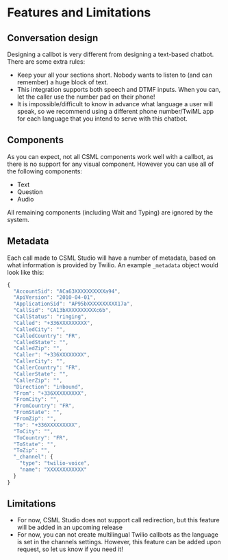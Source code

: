 # Features and Limitations

## Conversation design

Designing a callbot is very different from designing a text-based chatbot. There are some extra rules:

* Keep your all your sections short. Nobody wants to listen to \(and can remember\) a huge block of text.
* This integration supports both speech and DTMF inputs. When you can, let the caller use the number pad on their phone!
* It is impossible/difficult to know in advance what language a user will speak, so we recommend using a different phone number/TwiML app for each language that you intend to serve with this chatbot.

## Components

As you can expect, not all CSML components work well with a callbot, as there is no support for any visual component. However you can use all of the following components:

* Text
* Question
* Audio

All remaining components \(including Wait and Typing\) are ignored by the system.

## Metadata

Each call made to CSML Studio will have a number of metadata, based on what information is provided by Twilio. An example `_metadata` object would look like this:

```javascript
{
  "AccountSid": "ACa63XXXXXXXXXXa94",
  "ApiVersion": "2010-04-01",
  "ApplicationSid": "AP95bXXXXXXXXXX17a",
  "CallSid": "CA13bXXXXXXXXXXc6b",
  "CallStatus": "ringing",
  "Called": "+336XXXXXXXXX",
  "CalledCity": "",
  "CalledCountry": "FR",
  "CalledState": "",
  "CalledZip": "",
  "Caller": "+336XXXXXXXX",
  "CallerCity": "",
  "CallerCountry": "FR",
  "CallerState": "",
  "CallerZip": "",
  "Direction": "inbound",
  "From": "+336XXXXXXXXX",
  "FromCity": "",
  "FromCountry": "FR",
  "FromState": "",
  "FromZip": "",
  "To": "+336XXXXXXXXX",
  "ToCity": "",
  "ToCountry": "FR",
  "ToState": "",
  "ToZip": "",
  "_channel": {
    "type": "twilio-voice",
    "name": "XXXXXXXXXXXX"
  }
}
```

## Limitations

* For now, CSML Studio does not support call redirection, but this feature will be added in an upcoming release
* For now, you can not create multilingual Twilio callbots as the language is set in the channels settings. However, this feature can be added upon request, so let us know if you need it!

